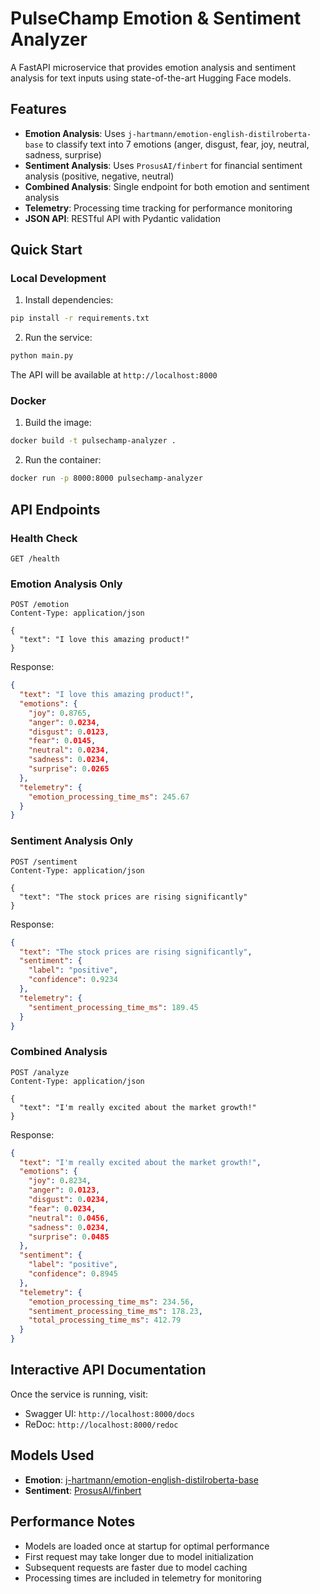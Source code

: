 # PulseChamp Emotion & Sentiment Analyzer

A FastAPI microservice that provides emotion analysis and sentiment analysis for text inputs using state-of-the-art Hugging Face models.

## Features

- **Emotion Analysis**: Uses `j-hartmann/emotion-english-distilroberta-base` to classify text into 7 emotions (anger, disgust, fear, joy, neutral, sadness, surprise)
- **Sentiment Analysis**: Uses `ProsusAI/finbert` for financial sentiment analysis (positive, negative, neutral)
- **Combined Analysis**: Single endpoint for both emotion and sentiment analysis
- **Telemetry**: Processing time tracking for performance monitoring
- **JSON API**: RESTful API with Pydantic validation

## Quick Start

### Local Development

1. Install dependencies:
```bash
pip install -r requirements.txt
```

2. Run the service:
```bash
python main.py
```

The API will be available at `http://localhost:8000`

### Docker

1. Build the image:
```bash
docker build -t pulsechamp-analyzer .
```

2. Run the container:
```bash
docker run -p 8000:8000 pulsechamp-analyzer
```

## API Endpoints

### Health Check
```
GET /health
```

### Emotion Analysis Only
```
POST /emotion
Content-Type: application/json

{
  "text": "I love this amazing product!"
}
```

Response:
```json
{
  "text": "I love this amazing product!",
  "emotions": {
    "joy": 0.8765,
    "anger": 0.0234,
    "disgust": 0.0123,
    "fear": 0.0145,
    "neutral": 0.0234,
    "sadness": 0.0234,
    "surprise": 0.0265
  },
  "telemetry": {
    "emotion_processing_time_ms": 245.67
  }
}
```

### Sentiment Analysis Only
```
POST /sentiment
Content-Type: application/json

{
  "text": "The stock prices are rising significantly"
}
```

Response:
```json
{
  "text": "The stock prices are rising significantly",
  "sentiment": {
    "label": "positive",
    "confidence": 0.9234
  },
  "telemetry": {
    "sentiment_processing_time_ms": 189.45
  }
}
```

### Combined Analysis
```
POST /analyze
Content-Type: application/json

{
  "text": "I'm really excited about the market growth!"
}
```

Response:
```json
{
  "text": "I'm really excited about the market growth!",
  "emotions": {
    "joy": 0.8234,
    "anger": 0.0123,
    "disgust": 0.0234,
    "fear": 0.0234,
    "neutral": 0.0456,
    "sadness": 0.0234,
    "surprise": 0.0485
  },
  "sentiment": {
    "label": "positive",
    "confidence": 0.8945
  },
  "telemetry": {
    "emotion_processing_time_ms": 234.56,
    "sentiment_processing_time_ms": 178.23,
    "total_processing_time_ms": 412.79
  }
}
```

## Interactive API Documentation

Once the service is running, visit:
- Swagger UI: `http://localhost:8000/docs`
- ReDoc: `http://localhost:8000/redoc`

## Models Used

- **Emotion**: [j-hartmann/emotion-english-distilroberta-base](https://huggingface.co/j-hartmann/emotion-english-distilroberta-base)
- **Sentiment**: [ProsusAI/finbert](https://huggingface.co/ProsusAI/finbert)

## Performance Notes

- Models are loaded once at startup for optimal performance
- First request may take longer due to model initialization
- Subsequent requests are faster due to model caching
- Processing times are included in telemetry for monitoring